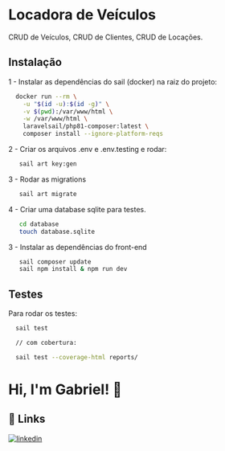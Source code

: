 
# Locadora de Veículos

CRUD de Veículos, CRUD de Clientes, CRUD de Locações.




## Instalação

1 - Instalar as dependências do sail (docker)
na raiz do projeto:

```bash
  docker run --rm \
    -u "$(id -u):$(id -g)" \
    -v $(pwd):/var/www/html \
    -w /var/www/html \
    laravelsail/php81-composer:latest \
    composer install --ignore-platform-reqs
```
    
2 - Criar os arquivos .env e .env.testing e rodar:

```bash
   sail art key:gen
```

3 - Rodar as migrations

```bash
   sail art migrate
```

4 - Criar uma database sqlite para testes.

```bash
   cd database
   touch database.sqlite
```

3 - Instalar as dependências do front-end

```bash
   sail composer update
   sail npm install & npm run dev
```
## Testes

Para rodar os testes:

```bash
  sail test

  // com cobertura:

  sail test --coverage-html reports/
```


# Hi, I'm Gabriel! 👋


## 🔗 Links
[![linkedin](https://img.shields.io/badge/linkedin-0A66C2?style=for-the-badge&logo=linkedin&logoColor=white)](https://www.linkedin.com/in/gabriel--delazeri/)

